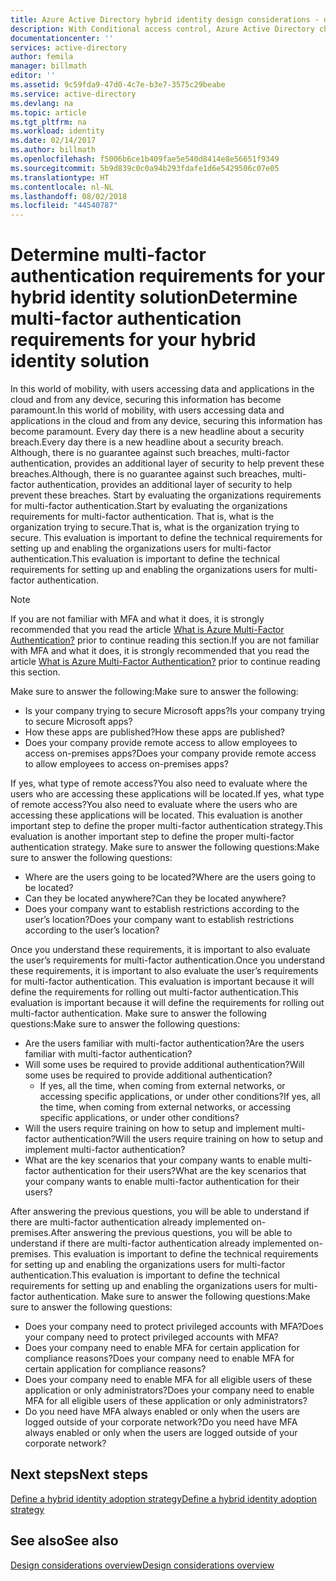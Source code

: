 ```yaml
---
title: Azure Active Directory hybrid identity design considerations - determine multi-factor authentication requirements
description: With Conditional access control, Azure Active Directory checks the specific conditions you pick when authenticating the user and before allowing access to the application. Once those conditions are met, the user is authenticated and allowed access to the application.
documentationcenter: ''
services: active-directory
author: femila
manager: billmath
editor: ''
ms.assetid: 9c59fda9-47d0-4c7e-b3e7-3575c29beabe
ms.service: active-directory
ms.devlang: na
ms.topic: article
ms.tgt_pltfrm: na
ms.workload: identity
ms.date: 02/14/2017
ms.author: billmath
ms.openlocfilehash: f5006b6ce1b409fae5e540d8414e8e56651f9349
ms.sourcegitcommit: 5b9d839c0c0a94b293fdafe1d6e5429506c07e05
ms.translationtype: HT
ms.contentlocale: nl-NL
ms.lasthandoff: 08/02/2018
ms.locfileid: "44540787"
---
```

# <a name="determine-multi-factor-authentication-requirements-for-your-hybrid-identity-solution"></a><span data-ttu-id="be31a-104">Determine multi-factor authentication requirements for your hybrid identity solution</span><span class="sxs-lookup"><span data-stu-id="be31a-104">Determine multi-factor authentication requirements for your hybrid identity solution</span></span>
<span data-ttu-id="be31a-105">In this world of mobility, with users accessing data and applications in the cloud and from any device, securing this information has become paramount.</span><span class="sxs-lookup"><span data-stu-id="be31a-105">In this world of mobility, with users accessing data and applications in the cloud and from any device, securing this information has become paramount.</span></span>  <span data-ttu-id="be31a-106">Every day there is a new headline about a security breach.</span><span class="sxs-lookup"><span data-stu-id="be31a-106">Every day there is a new headline about a security breach.</span></span>  <span data-ttu-id="be31a-107">Although, there is no guarantee against such breaches, multi-factor authentication, provides an additional layer of security to help prevent these breaches.</span><span class="sxs-lookup"><span data-stu-id="be31a-107">Although, there is no guarantee against such breaches, multi-factor authentication, provides an additional layer of security to help prevent these breaches.</span></span>
<span data-ttu-id="be31a-108">Start by evaluating the organizations requirements for multi-factor authentication.</span><span class="sxs-lookup"><span data-stu-id="be31a-108">Start by evaluating the organizations requirements for multi-factor authentication.</span></span> <span data-ttu-id="be31a-109">That is, what is the organization trying to secure.</span><span class="sxs-lookup"><span data-stu-id="be31a-109">That is, what is the organization trying to secure.</span></span>  <span data-ttu-id="be31a-110">This evaluation is important to define the technical requirements for setting up and enabling the organizations users for multi-factor authentication.</span><span class="sxs-lookup"><span data-stu-id="be31a-110">This evaluation is important to define the technical requirements for setting up and enabling the organizations users for multi-factor authentication.</span></span>

> [!NOTE]
> <span data-ttu-id="be31a-111">If you are not familiar with MFA and what it does, it is strongly recommended that you read the article [What is Azure Multi-Factor Authentication?](../multi-factor-authentication/multi-factor-authentication.md) prior to continue reading this section.</span><span class="sxs-lookup"><span data-stu-id="be31a-111">If you are not familiar with MFA and what it does, it is strongly recommended that you read the article [What is Azure Multi-Factor Authentication?](../multi-factor-authentication/multi-factor-authentication.md) prior to continue reading this section.</span></span>
> 
> 

<span data-ttu-id="be31a-112">Make sure to answer the following:</span><span class="sxs-lookup"><span data-stu-id="be31a-112">Make sure to answer the following:</span></span>

* <span data-ttu-id="be31a-113">Is your company trying to secure Microsoft apps?</span><span class="sxs-lookup"><span data-stu-id="be31a-113">Is your company trying to secure Microsoft apps?</span></span> 
* <span data-ttu-id="be31a-114">How these apps are published?</span><span class="sxs-lookup"><span data-stu-id="be31a-114">How these apps are published?</span></span>
* <span data-ttu-id="be31a-115">Does your company provide remote access to allow employees to access on-premises apps?</span><span class="sxs-lookup"><span data-stu-id="be31a-115">Does your company provide remote access to allow employees to access on-premises apps?</span></span>

<span data-ttu-id="be31a-116">If yes, what type of remote access?You also need to evaluate where the users who are accessing these applications will be located.</span><span class="sxs-lookup"><span data-stu-id="be31a-116">If yes, what type of remote access?You also need to evaluate where the users who are accessing these applications will be located.</span></span> <span data-ttu-id="be31a-117">This evaluation is another important step to define the proper multi-factor authentication strategy.</span><span class="sxs-lookup"><span data-stu-id="be31a-117">This evaluation is another important step to define the proper multi-factor authentication strategy.</span></span> <span data-ttu-id="be31a-118">Make sure to answer the following questions:</span><span class="sxs-lookup"><span data-stu-id="be31a-118">Make sure to answer the following questions:</span></span>

* <span data-ttu-id="be31a-119">Where are the users going to be located?</span><span class="sxs-lookup"><span data-stu-id="be31a-119">Where are the users going to be located?</span></span>
* <span data-ttu-id="be31a-120">Can they be located anywhere?</span><span class="sxs-lookup"><span data-stu-id="be31a-120">Can they be located anywhere?</span></span>
* <span data-ttu-id="be31a-121">Does your company want to establish restrictions according to the user’s location?</span><span class="sxs-lookup"><span data-stu-id="be31a-121">Does your company want to establish restrictions according to the user’s location?</span></span>

<span data-ttu-id="be31a-122">Once you understand these requirements, it is important to also evaluate the user’s requirements for multi-factor authentication.</span><span class="sxs-lookup"><span data-stu-id="be31a-122">Once you understand these requirements, it is important to also evaluate the user’s requirements for multi-factor authentication.</span></span> <span data-ttu-id="be31a-123">This evaluation is important because it will define the requirements for rolling out multi-factor authentication.</span><span class="sxs-lookup"><span data-stu-id="be31a-123">This evaluation is important because it will define the requirements for rolling out multi-factor authentication.</span></span> <span data-ttu-id="be31a-124">Make sure to answer the following questions:</span><span class="sxs-lookup"><span data-stu-id="be31a-124">Make sure to answer the following questions:</span></span>

* <span data-ttu-id="be31a-125">Are the users familiar with multi-factor authentication?</span><span class="sxs-lookup"><span data-stu-id="be31a-125">Are the users familiar with multi-factor authentication?</span></span>
* <span data-ttu-id="be31a-126">Will some uses be required to provide additional authentication?</span><span class="sxs-lookup"><span data-stu-id="be31a-126">Will some uses be required to provide additional authentication?</span></span>  
  * <span data-ttu-id="be31a-127">If yes, all the time, when coming from external networks, or accessing specific applications, or under other conditions?</span><span class="sxs-lookup"><span data-stu-id="be31a-127">If yes, all the time, when coming from external networks, or accessing specific applications, or under other conditions?</span></span>
* <span data-ttu-id="be31a-128">Will the users require training on how to setup and implement multi-factor authentication?</span><span class="sxs-lookup"><span data-stu-id="be31a-128">Will the users require training on how to setup and implement multi-factor authentication?</span></span>
* <span data-ttu-id="be31a-129">What are the key scenarios that your company wants to enable multi-factor authentication for their users?</span><span class="sxs-lookup"><span data-stu-id="be31a-129">What are the key scenarios that your company wants to enable multi-factor authentication for their users?</span></span>

<span data-ttu-id="be31a-130">After answering the previous questions, you will be able to understand if there are multi-factor authentication already implemented on-premises.</span><span class="sxs-lookup"><span data-stu-id="be31a-130">After answering the previous questions, you will be able to understand if there are multi-factor authentication already implemented on-premises.</span></span> <span data-ttu-id="be31a-131">This evaluation is important to define the technical requirements for setting up and enabling the organizations users for multi-factor authentication.</span><span class="sxs-lookup"><span data-stu-id="be31a-131">This evaluation is important to define the technical requirements for setting up and enabling the organizations users for multi-factor authentication.</span></span> <span data-ttu-id="be31a-132">Make sure to answer the following questions:</span><span class="sxs-lookup"><span data-stu-id="be31a-132">Make sure to answer the following questions:</span></span>

* <span data-ttu-id="be31a-133">Does your company need to protect privileged accounts with MFA?</span><span class="sxs-lookup"><span data-stu-id="be31a-133">Does your company need to protect privileged accounts with MFA?</span></span>
* <span data-ttu-id="be31a-134">Does your company need to enable MFA for certain application for compliance reasons?</span><span class="sxs-lookup"><span data-stu-id="be31a-134">Does your company need to enable MFA for certain application for compliance reasons?</span></span>
* <span data-ttu-id="be31a-135">Does your company need to enable MFA for all eligible users of these application or only administrators?</span><span class="sxs-lookup"><span data-stu-id="be31a-135">Does your company need to enable MFA for all eligible users of these application or only administrators?</span></span>
* <span data-ttu-id="be31a-136">Do you need have MFA always enabled or only when the users are logged outside of your corporate network?</span><span class="sxs-lookup"><span data-stu-id="be31a-136">Do you need have MFA always enabled or only when the users are logged outside of your corporate network?</span></span>

## <a name="next-steps"></a><span data-ttu-id="be31a-137">Next steps</span><span class="sxs-lookup"><span data-stu-id="be31a-137">Next steps</span></span>
[<span data-ttu-id="be31a-138">Define a hybrid identity adoption strategy</span><span class="sxs-lookup"><span data-stu-id="be31a-138">Define a hybrid identity adoption strategy</span></span>](active-directory-hybrid-identity-design-considerations-identity-adoption-strategy.md)

## <a name="see-also"></a><span data-ttu-id="be31a-139">See also</span><span class="sxs-lookup"><span data-stu-id="be31a-139">See also</span></span>
[<span data-ttu-id="be31a-140">Design considerations overview</span><span class="sxs-lookup"><span data-stu-id="be31a-140">Design considerations overview</span></span>](active-directory-hybrid-identity-design-considerations-overview.md)

